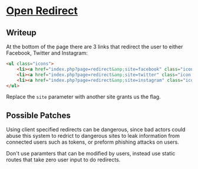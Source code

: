 # [Open Redirect](https://cheatsheetseries.owasp.org/cheatsheets/Unvalidated_Redirects_and_Forwards_Cheat_Sheet.html)

## Writeup

At the bottom of the page there are 3 links that redirect the user to either Facebook, Twitter and Instagram:
``` html
<ul class="icons">
	<li><a href="index.php?page=redirect&amp;site=facebook" class="icon fa-facebook"></a></li>
	<li><a href="index.php?page=redirect&amp;site=twitter" class="icon fa-twitter"></a></li>
	<li><a href="index.php?page=redirect&amp;site=instagram" class="icon fa-instagram"></a></li>
</ul>
```

Replace the `site` parameter with another site grants us the flag.

## Possible Patches
Using client specified redirects can be dangerous, since bad actors could abuse this system to redrict to dangerous sites to leak information from connected users such as tokens, or preform phishing attacks on users.

Don't use paramters that can be modified by users, instead use static routes that take zero user input to do redirects.